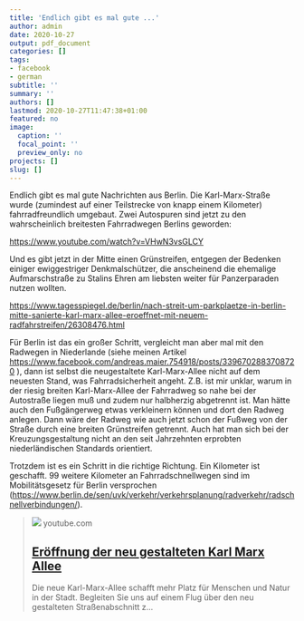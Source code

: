 ```yaml
---
title: 'Endlich gibt es mal gute ...'
author: admin
date: 2020-10-27
output: pdf_document
categories: []
tags:
- facebook
- german
subtitle: ''
summary: ''
authors: []
lastmod: 2020-10-27T11:47:38+01:00
featured: no
image:
  caption: ''
  focal_point: ''
  preview_only: no
projects: []
slug: []
---
```

Endlich gibt es mal gute Nachrichten aus Berlin. Die Karl-Marx-Straße wurde (zumindest auf einer Teilstrecke von knapp einem Kilometer) fahrradfreundlich umgebaut. Zwei Autospuren sind jetzt zu den wahrscheinlich breitesten Fahrradwegen Berlins geworden:

https://www.youtube.com/watch?v=VHwN3vsGLCY

Und es gibt jetzt in der Mitte einen Grünstreifen, entgegen der Bedenken einiger ewiggestriger Denkmalschützer, die anscheinend die ehemalige Aufmarschstraße zu Stalins Ehren am liebsten weiter für Panzerparaden nutzen wollten. 

https://www.tagesspiegel.de/berlin/nach-streit-um-parkplaetze-in-berlin-mitte-sanierte-karl-marx-allee-eroeffnet-mit-neuem-radfahrstreifen/26308476.html

Für Berlin ist das ein großer Schritt, vergleicht man aber mal mit den Radwegen in Niederlande (siehe meinen Artikel
https://www.facebook.com/andreas.maier.754918/posts/3396702883708720 ), dann ist selbst die neugestaltete Karl-Marx-Allee nicht auf dem neuesten Stand, was Fahrradsicherheit angeht. Z.B. ist mir unklar, warum in der riesig breiten Karl-Marx-Allee der Fahrradweg so nahe bei der Autostraße liegen muß und zudem nur halbherzig abgetrennt ist. Man hätte auch den Fußgängerweg etwas verkleinern können und dort den Radweg anlegen. Dann wäre der Radweg wie auch jetzt schon der Fußweg von der Straße durch eine breiten Grünstreifen getrennt. Auch hat man sich bei der Kreuzungsgestaltung nicht an den seit Jahrzehnten erprobten niederländischen Standards orientiert. 

Trotzdem ist es ein Schritt in die richtige Richtung. Ein Kilometer ist geschafft. 99 weitere Kilometer an Fahrradschnellwegen sind im Mobilitätsgesetz für Berlin versprochen (https://www.berlin.de/sen/uvk/verkehr/verkehrsplanung/radverkehr/radschnellverbindungen/).
> [![](https://i.ytimg.com/vi/VHwN3vsGLCY/hqdefault.jpg)](https://www.youtube.com/watch?v=VHwN3vsGLCY)
> youtube.com
> ## [Eröffnung der neu gestalteten Karl Marx Allee](https://www.youtube.com/watch?v=VHwN3vsGLCY)
>
>Die neue Karl-Marx-Allee schafft mehr Platz für Menschen und Natur in der Stadt. Begleiten Sie uns auf einem Flug über den neu gestalteten Straßenabschnitt z...


